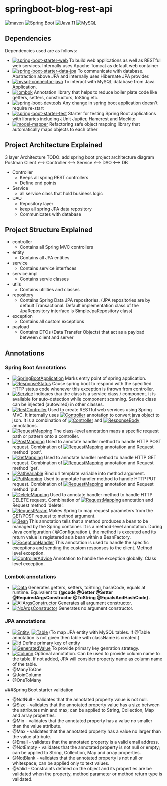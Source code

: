 # springboot-blog-rest-api
<a href="https://maven.apache.org/"><img alt="maven" src="https://img.shields.io/badge/maven-%20-blue"/></a>
<a href="https://spring.io/projects/spring-boot/"><img alt="Spring Boot" src="https://img.shields.io/badge/SpringBoot-2.6.3-blue"/></a>
<a href="https://docs.oracle.com/en/java/javase/11/"><img alt="Java 11" src="https://img.shields.io/badge/Java-11-blue"/></a>
<a href="https://dev.mysql.com/"><img alt="MySQL" src="https://img.shields.io/badge/MySQL-8.0.28-blue"/></a>

## Dependencies
Dependencies used are as follows:
- <a href="https://mvnrepository.com/artifact/org.springframework.boot/spring-boot-starter-web"><img alt="spring-boot-starter-web" src="https://img.shields.io/badge/dependency-SpringBootStarterWeb-blue"/></a> To build web applications as well as RESTful web services. Internally uses Apache Tomcat as default web container
- <a href="https://mvnrepository.com/artifact/org.springframework.boot/spring-boot-starter-data-jpa"><img alt="spring-boot-starter-data-jpa" src="https://img.shields.io/badge/dependency-SpringBootStarterDataJPA-blue"/></a> To communicate with database. Abstraction above JPA and internally uses Hibernate JPA provider.
- <a href="https://mvnrepository.com/artifact/mysql/mysql-connector-java"><img alt="mysql-connector-java" src="https://img.shields.io/badge/dependency-MySQLConnectorJava-blue"/></a> To interact with MySQL database from Java Application.
- <a href="https://mvnrepository.com/artifact/org.projectlombok/lombok"><img alt="lombok" src="https://img.shields.io/badge/dependency-Lombok-blue"/></a> Annotation library that helps to reduce boiler plate code like getters, setters, constructors, toSting etc.
- <a href="https://mvnrepository.com/artifact/org.springframework.boot/spring-boot-devtools"><img alt="spring-boot-devtools" src="https://img.shields.io/badge/dependency-SpringBootDevTools-blue"/></a> Any change in spring boot application doesn't require re-start
- <a href="https://mvnrepository.com/artifact/org.springframework.boot/spring-boot-starter-test"><img alt="spring-boot-starter-test" src="https://img.shields.io/badge/dependency-SpringBootStarterTest-blue"/></a> Starter for testing Spring Boot applications with libraries including JUnit Jupiter, Hamcrest and Mockito
- <a href="https://mvnrepository.com/artifact/org.modelmapper/modelmapper/3.0.0"><img alt="model-mapper" src="https://img.shields.io/badge/dependency-ModelMapper-blue"/></a> Refactoring safe object mapping library that automatically maps objects to each other


## Project Architecture Explained
3 layer Architecture
TODO: add spring boot project architecture diagram
Postman Client <--> Controller <--> Service <--> DAO <--> DB
- Controller
  - Keeps all spring REST controllers
  - Define end points
- Service
  - all service class that hold business logic
- DAO
  - Repository layer
  - keep all spring JPA data repository
  - Communicates with database


## Project Structure Explained
- controller
  - Contains all Spring MVC controllers
- entity
  - Contains all JPA entities
- service
  - Contains service interfaces
- service.impl
  - Contains servie classes
- utils
  - Contains utilities and classes
- repository
  - Contains Spring Data JPA repositories. (JPA repositories are by default Transactional. Default implementation class of the JpaRepository interface is SimpleJpaRepository class)
- exception
  - Contains all custom exceptions
- payload
  - Contains DTOs (Data Transfer Objects) that act as a payload between client and server


## Annotations
### Spring Boot Annotations
- <a href="https://docs.spring.io/spring-boot/docs/2.0.x/reference/html/using-boot-using-springbootapplication-annotation.html"><img alt="SpringBootApplication" src="https://img.shields.io/badge/@SpringBootApplication-blue"/></a> Marks entry point of spring application.
- <a href="https://docs.spring.io/spring-framework/docs/current/javadoc-api/org/springframework/web/bind/annotation/ResponseStatus.html"><img alt="ResponseStatus" src="https://img.shields.io/badge/@ResponseStatus-blue"/></a> Cause spring boot to respond with the specified HTTP status code whenever this exception is thrown from controller.
- <a href="https://docs.spring.io/spring-framework/docs/current/javadoc-api/org/springframework/stereotype/Service.html"><img alt="Service" src="https://img.shields.io/badge/@Service-blue"/></a> Indicates that the class is a service class / component. It is available for auto-detection while component scanning. Service class can be injected (autowired) in other classes.
- <a href="https://docs.spring.io/spring-framework/docs/current/javadoc-api/org/springframework/web/bind/annotation/RestController.html"><img alt="RestController" src="https://img.shields.io/badge/@RestController-blue"/></a> Used to create RESTful web services using Spring MVC. It internally uses <a href="https://docs.spring.io/spring-framework/docs/current/javadoc-api/org/springframework/stereotype/Controller.html"><img alt="Controller" src="https://img.shields.io/badge/@Controller-blue"/></a> annotation to convert java object to json. It is a combination of <a href="https://docs.spring.io/spring-framework/docs/current/javadoc-api/org/springframework/stereotype/Controller.html"><img alt="Controller" src="https://img.shields.io/badge/@Controller-blue"/></a> and <a href="https://docs.spring.io/spring-framework/docs/current/javadoc-api/org/springframework/web/bind/annotation/ResponseBody.html"><img alt="ResponseBody" src="https://img.shields.io/badge/@ResponseBody-blue"/></a> annotations.
- <a href="https://docs.spring.io/spring-framework/docs/current/javadoc-api/org/springframework/web/bind/annotation/RequestMapping.html"><img alt="RequestMapping" src="https://img.shields.io/badge/@RequestMapping-blue"/></a> The class-level annotation maps a specific request path or pattern onto a controller.
- <a href="https://docs.spring.io/spring-framework/docs/current/javadoc-api/org/springframework/web/bind/annotation/PostMapping.html"><img alt="PostMapping" src="https://img.shields.io/badge/@PostMapping-blue"/></a> Used to annotate handler method to handle HTTP POST request. Combination of <a href="https://docs.spring.io/spring-framework/docs/current/javadoc-api/org/springframework/web/bind/annotation/RequestMapping.html"><img alt="RequestMapping" src="https://img.shields.io/badge/@RequestMapping-blue"/></a> annotation and Request method 'post'.
- <a href="https://docs.spring.io/spring-framework/docs/current/javadoc-api/org/springframework/web/bind/annotation/GetMapping.html"><img alt="GetMapping" src="https://img.shields.io/badge/@GetMapping-blue"/></a> Used to annotate handler method to handle HTTP GET request. Combination of <a href="https://docs.spring.io/spring-framework/docs/current/javadoc-api/org/springframework/web/bind/annotation/RequestMapping.html"><img alt="RequestMapping" src="https://img.shields.io/badge/@RequestMapping-blue"/></a> annotation and Request method 'get'.
- <a href="https://docs.spring.io/spring-framework/docs/current/javadoc-api/org/springframework/web/bind/annotation/PathVariable.html"><img alt="PathVariable" src="https://img.shields.io/badge/@PathVariable-blue"/></a> Bind url template variable into method argument.
- <a href="https://docs.spring.io/spring-framework/docs/current/javadoc-api/org/springframework/web/bind/annotation/PutMapping.html"><img alt="PutMapping" src="https://img.shields.io/badge/@PutMapping-blue"/></a> Used to annotate handler method to handle HTTP PUT request. Combination of <a href="https://docs.spring.io/spring-framework/docs/current/javadoc-api/org/springframework/web/bind/annotation/RequestMapping.html"><img alt="RequestMapping" src="https://img.shields.io/badge/@RequestMapping-blue"/></a> annotation and Request method 'put'.
- <a href="https://docs.spring.io/spring-framework/docs/current/javadoc-api/org/springframework/web/bind/annotation/DeleteMapping.html"><img alt="DeleteMapping" src="https://img.shields.io/badge/@DeleteMapping-blue"/></a> Used to annotate handler method to handle HTTP DELETE request. Combination of <a href="https://docs.spring.io/spring-framework/docs/current/javadoc-api/org/springframework/web/bind/annotation/RequestMapping.html"><img alt="RequestMapping" src="https://img.shields.io/badge/@RequestMapping-blue"/></a> annotation and Request method 'delete'.
- <a href="https://docs.spring.io/spring-framework/docs/current/javadoc-api/org/springframework/web/bind/annotation/RequestParam.html"><img alt="RequestParam" src="https://img.shields.io/badge/@RequestParam-blue"/></a> Makes Spring to map request parameters from the GET/POST request to method argument.
- <a href="https://docs.spring.io/spring-javaconfig/docs/1.0.0.M4/reference/html/ch02s"><img alt="Bean" src="https://img.shields.io/badge/@Bean-blue"/></a> This annotation tells that a method produces a bean to be managed by the Spring container. It is a method-level annotation. During Java configuration ( @Configuration ), the method is executed and its return value is registered as a bean within a BeanFactory.
- <a href=""><img alt="ExceptionHandler" src="https://img.shields.io/badge/@ExceptionHandler-blue"/></a> This annotation is used to handle the specific exceptions and sending the custom responses to the client. Method level exception.
- <a href=""><img alt="ControllerAdvice" src="https://img.shields.io/badge/ControllerAdvice-blue"/></a> Annotation to handle the exception globally. Class level exception.


### Lombok annotations
- <a href="https://projectlombok.org/api/lombok/Data.html"><img alt="Data" src="https://img.shields.io/badge/@Data-blue"/></a> Generates getters, setters, toString, hashCode, equals at runtime. Equivalent to **{@code @Getter @Setter @RequiredArgsConstructor @ToString @EqualsAndHashCode}.**
- <a href="https://projectlombok.org/api/lombok/AllArgsConstructor.html"><img alt="AllArgsConstructor" src="https://img.shields.io/badge/@AllArgsConstructor-blue"/></a> Generates all argument constructor.
- <a href="https://projectlombok.org/api/lombok/NoArgsConstructor.html"><img alt="NoArgsConstructor" src="https://img.shields.io/badge/@NoArgsConstructor-blue"/></a> Generates no argument constructor.

### JPA annotations
- <a href="https://www.techferry.com/articles/hibernate-jpa-annotations.html#Entity"><img alt="Entity" src="https://img.shields.io/badge/@Entity-blue"/></a>, <a href="https://www.techferry.com/articles/hibernate-jpa-annotations.html#Table"><img alt="Table" src="https://img.shields.io/badge/@Table-blue"/></a> (To map JPA entity with MySQL tables. If @Table annotation is not given then table with className is created.)
- <a href="https://www.techferry.com/articles/hibernate-jpa-annotations.html#Id"><img alt="Id" src="https://img.shields.io/badge/@Id-blue"/></a> Define primary key of entity
- <a href="https://www.techferry.com/articles/hibernate-jpa-annotations.html#GeneratedValue"><img alt="GeneratedValue" src="https://img.shields.io/badge/@GeneratedValue-blue"/></a> To provide primary key genration strategy.
- <a href="https://www.techferry.com/articles/hibernate-jpa-annotations.html#Column"><img alt="Column" src="https://img.shields.io/badge/@Column-blue"/></a> Optional annotation. Can be used to provide column name to the table. If not added, JPA will consider property name as column name of the table.
- @ManyToOne
- @JoinColumn
- @OneToMany

###Spring Boot starter validation
- @NotNull - Validates that the annotated property value is not null.
- @Size - validates that the annotated property value has a size between the attributes min and max; can be applied to String, Collection, Map and array properties.
- @Min - validates that the annotated property has a value no smaller than the value attribute.
- @Max - validates that the annotated property has a value no larger than the value attribute.
- @Email - validates that the annotated property is a valid email address.
- @NotEmpty - validates that the annotated property is not null or empty; can be applied to String, Collection, Map and array properties.
- @NotBlank - validates that the annotated property is not null or whitespace; can be applied only to text values.
- @Valid - Constraints defined on the object and its properties are be validated when the property, method parameter or method return type is validated. 